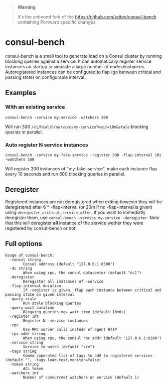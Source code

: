 > **Warning**
>
> It's the unbound fork of the https://github.com/criteo/consul-bench containing Portworx specific changes

# consul-bench

consul-bench is a small tool to generate load on a Consul cluster by running blocking queries against a service.
It can automatically register service instances on startup to simulate a large number of nodes/instances.
Autoregistered instances can be configured to flap (go between critical and passing state) on configurable interval.

## Examples

### With an existing service

```
consul-bench -service my-service -watchers 300
```

Will run 300 `/v1/health/service/my-service?wait=10m&stale` blocking queries in parallel.

### Auto register N service instances

```
consul-bench -service my-fake-service -register 200 -flap-interval 10s -watchers 500
```

Will register 200 instances of "my-fake-service", make each instance flap every 10 seconds and run 500 blocking queries in parallel.

## Deregister

Registered instances are not deregistered when exiting however they will be deregistered after 6 * -flap-interval (or 20m if no -flap-interval is given) using `deregister_critical_service_after`.
If you want to immediatly deregister them, use `consul-bench -service my-service -deregister`. Note that this will deregister **all** instance of the service wether they were registered by consul-bench or not.

## Full options

```
Usage of consul-bench:
  -consul string
    	Consul address (default "127.0.0.1:8500")
  -dc string
    	When using rpc, the consul datacenter (default "dc1")
  -deregister
    	Deregister all instances of -service
  -flap-interval duration
    	If -register is given, flap each instance between critical and passing state on given interval
  -query-stale
    	Run stale blocking queries
  -query-wait duration
    	Bloquing queries max wait time (default 10m0s)
  -register int
    	Register N -service instances
  -rpc
    	Use RPC server calls instead of agent HTTP
  -rpc-addr string
    	When using rpc, the consul rpc addr (default "127.0.0.1:8300")
  -service string
    	Service to watch (default "srv")
  -tags string
    	Comma seperated list of tags to add to registered services (default "", -tags load-test,monitor=false)
  -token string
    	ACL token
  -watchers int
    	Number of concurrnet watchers on service (default 1)

```
